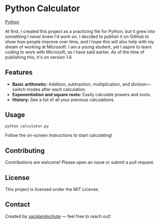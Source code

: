 # Python Calculator

[Python](https://www.python.org/)

At first, I created this project as a practicing file for Python, but it grew into something I never knew I'd work on. I decided to publish it on GitHub to show how people improve over time, and I hope this will also help with my dream of working at Microsoft. I am a young student, yet I aspire to learn coding to work with Microsoft, as I have said earlier.  As of the time of publishing this, it's on version 1.6.

## Features

- **Basic arithmetic:** Addition, subtraction, multiplication, and division—switch modes after each calculation.
- **Exponentiation and square roots:** Easily calculate powers and roots.
- **History:** See a list of all your previous calculations.

## Usage

```bash
python calculator.py
```

Follow the on-screen instructions to start calculating!

## Contributing

Contributions are welcome! Please open an issue or submit a pull request.

## License

This project is licensed under the MIT License.

## Contact

Created by [sacidandochute](https://github.com/sacidandochute) — feel free to reach out!

